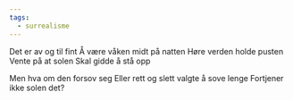 ```yaml
---
tags:
  - surrealisme
---
```

Det er av og til fint
Å være våken midt på natten 
Høre verden holde pusten
Vente på at solen
Skal gidde å stå opp

Men hva om den forsov seg 
Eller rett og slett valgte å sove lenge
Fortjener ikke solen det?
